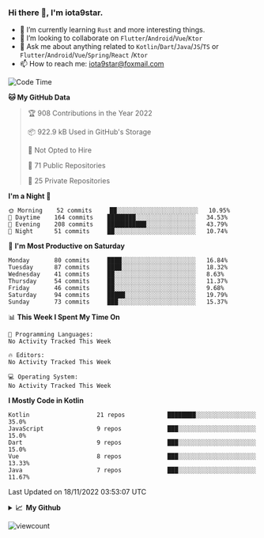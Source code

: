 ### Hi there 👋, I'm iota9star.

- 🌱 I’m currently learning `Rust` and more interesting things.
- 👯 I’m looking to collaborate on `Flutter`/`Android`/`Vue`/`Ktor`
- 💬 Ask me about anything related to `Kotlin`/`Dart`/`Java`/`JS`/`TS` or `Flutter`/`Android`/`Vue`/`Spring`/`React`
  /`Ktor`
- 📫 How to reach me: [iota9star@foxmail.com](iota9star@foxmail.com)



<!--START_SECTION:waka-->
![Code Time](http://img.shields.io/badge/Code%20Time-3%2C090%20hrs%2054%20mins-blue)

**🐱 My GitHub Data** 

> 🏆 908 Contributions in the Year 2022
 > 
> 📦 922.9 kB Used in GitHub's Storage 
 > 
> 🚫 Not Opted to Hire
 > 
> 📜 71 Public Repositories 
 > 
> 🔑 25 Private Repositories  
 > 
**I'm a Night 🦉** 

```text
🌞 Morning    52 commits     ██░░░░░░░░░░░░░░░░░░░░░░░   10.95% 
🌆 Daytime    164 commits    ████████░░░░░░░░░░░░░░░░░   34.53% 
🌃 Evening    208 commits    ███████████░░░░░░░░░░░░░░   43.79% 
🌙 Night      51 commits     ██░░░░░░░░░░░░░░░░░░░░░░░   10.74%

```
📅 **I'm Most Productive on Saturday** 

```text
Monday       80 commits     ████░░░░░░░░░░░░░░░░░░░░░   16.84% 
Tuesday      87 commits     ████░░░░░░░░░░░░░░░░░░░░░   18.32% 
Wednesday    41 commits     ██░░░░░░░░░░░░░░░░░░░░░░░   8.63% 
Thursday     54 commits     ██░░░░░░░░░░░░░░░░░░░░░░░   11.37% 
Friday       46 commits     ██░░░░░░░░░░░░░░░░░░░░░░░   9.68% 
Saturday     94 commits     █████░░░░░░░░░░░░░░░░░░░░   19.79% 
Sunday       73 commits     ███░░░░░░░░░░░░░░░░░░░░░░   15.37%

```


📊 **This Week I Spent My Time On** 

```text
💬 Programming Languages: 
No Activity Tracked This Week

🔥 Editors: 
No Activity Tracked This Week

💻 Operating System: 
No Activity Tracked This Week

```

**I Mostly Code in Kotlin** 

```text
Kotlin                   21 repos            ████████░░░░░░░░░░░░░░░░░   35.0% 
JavaScript               9 repos             ███░░░░░░░░░░░░░░░░░░░░░░   15.0% 
Dart                     9 repos             ███░░░░░░░░░░░░░░░░░░░░░░   15.0% 
Vue                      8 repos             ███░░░░░░░░░░░░░░░░░░░░░░   13.33% 
Java                     7 repos             ███░░░░░░░░░░░░░░░░░░░░░░   11.67%

```



 Last Updated on 18/11/2022 03:53:07 UTC
<!--END_SECTION:waka-->

<details>
  <summary><b>📈&nbsp;&nbsp;My Github</b></summary>
  <br>
  <img src='https://github-profile-trophy.vercel.app/?username=iota9star'>
  <img src='https://bad-apple-github-readme.vercel.app/api?show_bg=1&username=iota9star&hide_title=true'>
  <img src='http://cr-skills-chart-widget.azurewebsites.net/api/api?username=iota9star'>
</details>


![viewcount](https://count.getloli.com/get/@iota9star?theme=rule34)
